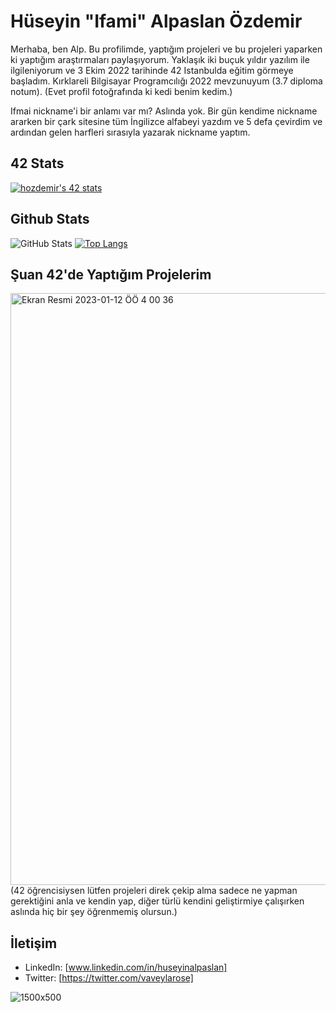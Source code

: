# Hüseyin "Ifami" Alpaslan Özdemir

Merhaba, ben Alp. Bu profilimde, yaptığım projeleri ve bu projeleri yaparken ki yaptığım araştırmaları paylaşıyorum. Yaklaşık iki buçuk yıldır yazılım ile ilgileniyorum ve 3 Ekim 2022 tarihinde 42 Istanbulda eğitim görmeye başladım. Kırklareli Bilgisayar Programcılığı 2022 mevzunuyum (3.7 diploma notum). (Evet profil fotoğrafında ki kedi benim kedim.)

Ifmai nickname'i bir anlamı var mı? Aslında yok. Bir gün kendime nickname ararken bir çark sitesine tüm İngilizce alfabeyi yazdım ve 5 defa çevirdim ve ardından gelen harfleri sırasıyla yazarak nickname yaptım.

## 42 Stats
[![hozdemir's 42 stats](https://badge42.vercel.app/api/v2/cl96wo4gz00360gla3dv8dxpx/stats?cursusId=21&coalitionId=228)](https://github.com/JaeSeoKim/badge42)

## Github Stats
![GitHub Stats](https://github-readme-stats.vercel.app/api?username=ifmai&theme=tokyonight)    [![Top Langs](https://github-readme-stats.vercel.app/api/top-langs/?username=ifmai&layout=compact&theme=tokyonight)](https://github.com/ifmai)

## Şuan 42'de Yaptığım Projelerim

<img width="947" alt="Ekran Resmi 2023-01-12 ÖÖ 4 00 36" src="https://user-images.githubusercontent.com/94466351/211950869-52321932-8e57-40f7-affb-a3b7dfa8d7ee.png">
(42 öğrencisiysen lütfen projeleri direk çekip alma sadece ne yapman gerektiğini anla ve kendin yap, diğer türlü kendini geliştirmiye çalışırken aslında hiç bir şey öğrenmemiş olursun.)

## İletişim

- LinkedIn: [www.linkedin.com/in/huseyinalpaslan]
- Twitter: [https://twitter.com/vaveylarose]

![1500x500](https://user-images.githubusercontent.com/94466351/213903428-471259fd-81a1-4127-9e3d-64649f665558.png)
